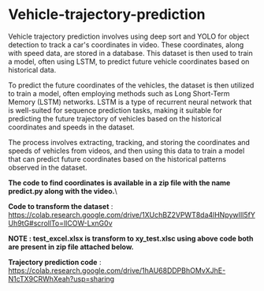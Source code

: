 # Vehicle-trajectory-prediction
Vehicle trajectory prediction involves using deep sort and YOLO for object detection to track a car's coordinates in video. These coordinates, along with speed data, are stored in a database. This dataset is then used to train a model, often using LSTM, to predict future vehicle coordinates based on historical data. 

To predict the future coordinates of the vehicles, the dataset is then utilized to train a model, often employing methods such as Long Short-Term Memory (LSTM) networks. LSTM is a type of recurrent neural network that is well-suited for sequence prediction tasks, making it suitable for predicting the future trajectory of vehicles based on the historical coordinates and speeds in the dataset.

The process involves extracting, tracking, and storing the coordinates and speeds of vehicles from videos, and then using this data to train a model that can predict future coordinates based on the historical patterns observed in the dataset.

**The code to find coordinates is available in a zip file with the name predict.py along with the video.**\


**Code to transform the dataset** : https://colab.research.google.com/drive/1XUchBZ2VPWT8da4lHNpywIIl5fYUh9tG#scrollTo=lICOW-LxnG0v



**NOTE :  test_excel.xlsx is transform to xy_test.xlsc using above code both are present in zip file attached below.**


**Trajectory prediction code** :  https://colab.research.google.com/drive/1hAU68DDPBhOMvXJhE-N1cTX9CRWhXeah?usp=sharing
